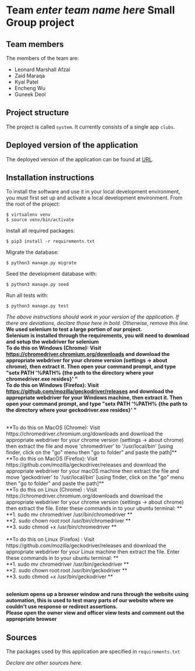 # Team *enter team name here* Small Group project

## Team members
The members of the team are:
- Leonard Marshall Afzal
- Zaid Maraqa
- Kyal Patel
- Encheng Wu
- Guneek Deol

## Project structure
The project is called `system`.  It currently consists of a single app `clubs`.

## Deployed version of the application
The deployed version of the application can be found at [URL](URL).

## Installation instructions
To install the software and use it in your local development environment, you must first set up and activate a local development environment.  From the root of the project:

```
$ virtualenv venv
$ source venv/bin/activate
```

Install all required packages:

```
$ pip3 install -r requirements.txt
```

Migrate the database:

```
$ python3 manage.py migrate
```

Seed the development database with:

```
$ python3 manage.py seed
```

Run all tests with:
```
$ python3 manage.py test
```

*The above instructions should work in your version of the application.  If there are deviations, declare those here in bold.  Otherwise, remove this line.*
**We used selenium to test a large portion of our project.**
<br/>
**Selenium is installed through the requirements, you will need to download and setup the webdriver for selenium**
<br/>
**To do this on Windows (Chrome): Visit https://chromedriver.chromium.org/downloads and download the appropriate webdriver for your chrome version (settings -> about chrome), then extract it. Then open your command prompt, and type "setx PATH  '%PATH% {the path to the directory where your chromedriver.exe resides}' "** 
<br/>
**To do this on Windows (Firefox): Visit https://github.com/mozilla/geckodriver/releases and download the appropriate webdriver for your Windows machine, then extract it. Then open your command prompt, and type "setx PATH  '%PATH% {the path to the directory where your geckodriver.exe resides}' "**

<br/>
**To do this on MacOS (Chrome): Visit https://chromedriver.chromium.org/downloads and download the appropriate webdriver for your chrome version (settings -> about chrome) then extract the file and move 'chromedriver' to '/usr/local/bin' [using finder, click on the "go" menu then "go to folder" and paste the path]**
<br/>
**To do this on MacOS (Firefox): Visit https://github.com/mozilla/geckodriver/releases and download the appropriate webdriver for your macOS machine  then extract the file and move 'geckodriver' to '/usr/local/bin' [using finder, click on the "go" menu then "go to folder" and paste the path]**
<br/>
**To do this on Linux (Chrome) : Visit https://chromedriver.chromium.org/downloads and download the appropriate webdriver for your chrome version (settings -> about chrome) then extract the file. Enter these commands in to your ubuntu terminal: **
<br/>
**1. sudo mv chromedriver /usr/bin/chromedriver ** <br/>
**2. sudo chown root:root /usr/bin/chromedriver ** <br/>
**3. sudo chmod +x /usr/bin/chromedriver **<br/>
<br/>
**To do this on Linux (Firefox) : Visit https://github.com/mozilla/geckodriver/releases and download the appropriate webdriver for your Linux machine then extract the file. Enter these commands in to your ubuntu terminal: **<br/>
**1. sudo mv chromedriver /usr/bin/geckodriver **<br/>
**2. sudo chown root:root /usr/bin/geckodriver **<br/>
**3. sudo chmod +x /usr/bin/geckodriver ** <br/>
<br/>



**selenium opens up a browser window and runs through the website using automation, this is used to test many parts of our website where we couldn't use response or redirect assertions.**
<br/>
**Please open the owner view and officer view tests and comment out the appropriate browser**

## Sources
The packages used by this application are specified in `requirements.txt`

*Declare are other sources here.*
